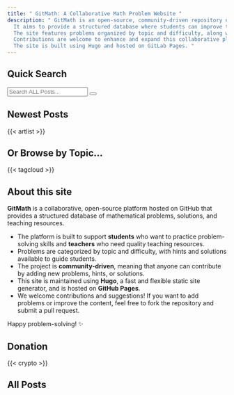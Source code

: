 ```yaml
---
title: " GitMath: A Collaborative Math Problem Website "
description: " GitMath is an open-source, community-driven repository of mathematical problems, solutions, and teaching resources.
  It aims to provide a structured database where students can improve their problem-solving skills and teachers can find quality teaching resources.
  The site features problems organized by topic and difficulty, along with hints and solutions to guide students.
  Contributions are welcome to enhance and expand this collaborative platform.
  The site is built using Hugo and hosted on GitLab Pages. "
---
```




## Quick Search

<div class="search js-only">
  <input type="text" id="search" placeholder="Search ALL Posts...">
  <button id="clear-search">
    <svg xmlns="http://www.w3.org/2000/svg" class="ionicon" viewBox="0 0 512 512"><title>Backspace</title><path d="M135.19 390.14a28.79 28.79 0 0021.68 9.86h246.26A29 29 0 00432 371.13V140.87A29 29 0 00403.13 112H156.87a28.84 28.84 0 00-21.67 9.84v0L46.33 256l88.86 134.11z" fill="none" stroke="currentColor" stroke-linejoin="round" stroke-width="32"></path><path fill="none" stroke="currentColor" stroke-linecap="round" stroke-linejoin="round" stroke-width="32" d="M336.67 192.33L206.66 322.34M336.67 322.34L206.66 192.33M336.67 192.33L206.66 322.34M336.67 322.34L206.66 192.33"></path></svg>
  </button>
</div>

<script>
// @license magnet:?xt=urn:btih:5ac446d35272cc2e4e85e4325b146d0b7ca8f50c&dn=unlicense.txt Unlicense

document.addEventListener("DOMContentLoaded", () => {
  for (e of document.getElementsByClassName("js-only")) {
    e.classList.remove("js-only");
  }

  const recipes = document.querySelectorAll("#artlist li");
  const search = document.getElementById("search");
  const oldheading = document.getElementById("newest-recipes");
  const clearSearch = document.getElementById("clear-search");
  const artlist = document.getElementById("artlist");

  search.addEventListener("input", () => {
    // grab search input value
    const searchText = search.value.toLowerCase().trim().normalize('NFD').replace(/\p{Diacritic}/gu, "");
    const searchTerms = searchText.split(" ");
    const hasFilter = searchText.length > 0;

    artlist.classList.toggle("list-searched", hasFilter);
    oldheading.classList.toggle("hidden", hasFilter);

    // for each recipe hide all but matched
    recipes.forEach(recipe => {
      const searchString = `${recipe.textContent} ${recipe.dataset.tags}`.toLowerCase().normalize('NFD').replace(/\p{Diacritic}/gu, "");
      const isMatch = searchTerms.every(term => searchString.includes(term));

      recipe.hidden = !isMatch;
      recipe.classList.toggle("matched-recipe", hasFilter && isMatch);
    })
  })

  clearSearch.addEventListener("click", () => {
    search.value = "";
    recipes.forEach(recipe => {
      recipe.hidden = false;
      recipe.classList.remove("matched-recipe");
    })

    artlist.classList.remove("list-searched");
    oldheading.classList.remove("hidden");
  })
})
// @license-end
</script>


## Newest Posts

{{< artlist >}}

## Or Browse by Topic...

{{< tagcloud >}}

## About this site
**GitMath** is a collaborative, open-source platform hosted on GitHub that provides a structured database of mathematical problems, solutions, and teaching resources.

- The platform is built to support **students** who want to practice problem-solving skills and **teachers** who need quality teaching resources.
- Problems are categorized by topic and difficulty, with hints and solutions available to guide students.
- The project is **community-driven**, meaning that anyone can contribute by adding new problems, hints, or solutions.
- This site is maintained using **Hugo**, a fast and flexible static site generator, and is hosted on **GitHub Pages**.
- We welcome contributions and suggestions! If you want to add problems or improve the content, feel free to fork the repository and submit a pull request.

Happy problem-solving! ✨

## Donation

{{< crypto >}}

## All Posts



